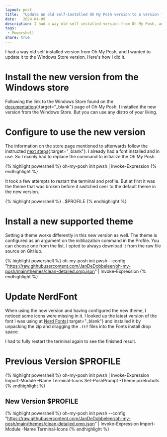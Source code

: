 ```yaml
---
layout: post
title:  "Update an old self-installed Oh My Posh version to a version fro; the Windows store and get it working"
date:   2024-04-09
description: I had a way old self installed version from Oh My Posh, and I wanted to update it to the Windows Store version. Here's how I did it.
tags:
 - Powershell
share: true
---
```


I had a way old self installed version from Oh My Posh, and I wanted to update it to the Windows Store version. Here's how I did it.

# Install the new version from the Windows store
Following the link to the Windows Store found on the [documentation](https://ohmyposh.dev/docs/installation/windows){:target="_blank"} page of Oh My Posh, I installed the new version from the Windows Store. But you can use any distro of your liking.

# Configure to use the new version
The information on the store page mentioned to afterwards follow the instructed [next steps](https://ohmyposh.dev/docs/installation/windows#next){:target="_blank"}. I already had a font installed and in use. So I mainly had to replace the command to initialize the Oh My Posh.

{% highlight powershell %}
oh-my-posh init pwsh | Invoke-Expression
{% endhighlight %}

It took a few attempts to restart the terminal and profile. But at first it was the theme that was broken before it switched over to the default theme in the new version.

{% highlight powershell %}
. $PROFILE
{% endhighlight %}

# Install a new supported theme
Setting a theme works differently in this new version as well. The theme is configured as an argument on the initiliazation command in the Profile. You can choose one from the list. I opted to always download it from the raw file source on GitHub.

{% highlight powershell %}
oh-my-posh init pwsh --config "https://raw.githubusercontent.com/JanDeDobbeleer/oh-my-posh/main/themes/clean-detailed.omp.json" | Invoke-Expression
{% endhighlight %}

# Update NerdFont
When using the new version and having configured the new theme, I noticed some icons were missing in it. I looked up the latest version of the font I was using at [Nerd Fonts](https://www.nerdfonts.com/font-downloads){:target="_blank"} and installed it by unpacking the zip and dragging the `.ttf` files into the Fonts install drop space.

I had to fully restart the terminal again to see the finished result.

# Previous Version $PROFILE
{% highlight powershell %}
oh-my-posh init pwsh | Invoke-Expression
Import-Module -Name Terminal-Icons
Set-PoshPrompt -Theme pixelrobots
{% endhighlight %}

## New Version $PROFILE
{% highlight powershell %}
oh-my-posh init pwsh --config "https://raw.githubusercontent.com/JanDeDobbeleer/oh-my-posh/main/themes/clean-detailed.omp.json" | Invoke-Expression
Import-Module -Name Terminal-Icons
{% endhighlight %}